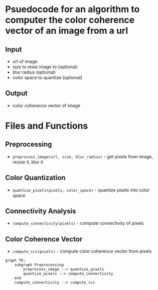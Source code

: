 # Psuedocode for an algorithm to computer the color coherence vector of an image from a url

## Input
- url of image
- size to resie image to (optional)
- blur radius (optional)
- color space to quantize (optional)

## Output
- color coherence vector of image

# Files and Functions
## Preprocessing
- `preprocess_image(url, size, blur_radius)` - get pixels from image, resize it, blur it

## Color Quantization
- `quantize_pixels(pixels, color_space)` - quantize pixels into color space

## Connectivity Analysis
- `compute_connectivity(pixels)` - compute connectivity of pixels

## Color Coherence Vector
- `compute_ccv(pixels)` - compute color coherence vector from pixels

```mermaid
graph TD;
    subgraph Preprocessing
        preprocess_image --> quantize_pixels
        quantize_pixels --> compute_connectivity
    end
    compute_connectivity --> compute_ccv
```